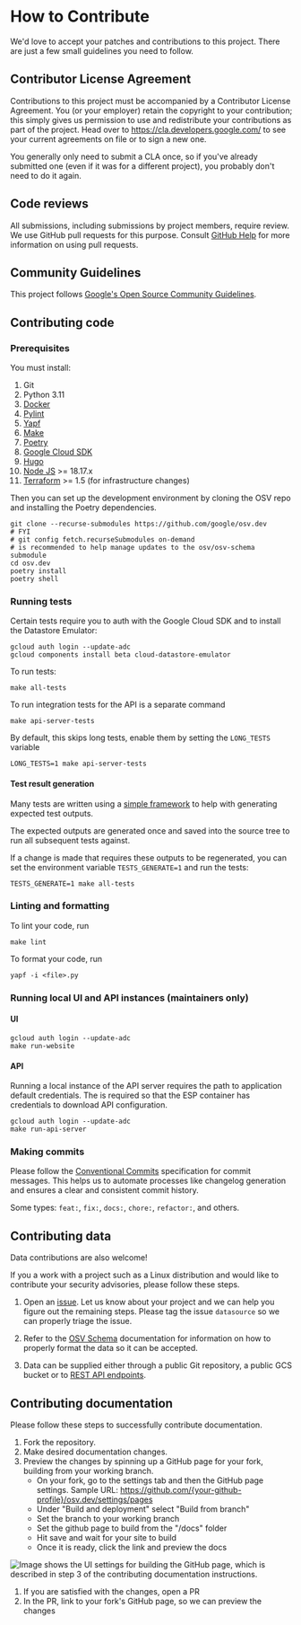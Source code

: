 # How to Contribute

We'd love to accept your patches and contributions to this project. There are
just a few small guidelines you need to follow.

## Contributor License Agreement

Contributions to this project must be accompanied by a Contributor License
Agreement. You (or your employer) retain the copyright to your contribution;
this simply gives us permission to use and redistribute your contributions as
part of the project. Head over to <https://cla.developers.google.com/> to see
your current agreements on file or to sign a new one.

You generally only need to submit a CLA once, so if you've already submitted one
(even if it was for a different project), you probably don't need to do it
again.

## Code reviews

All submissions, including submissions by project members, require review. We
use GitHub pull requests for this purpose. Consult
[GitHub Help](https://help.github.com/articles/about-pull-requests/) for more
information on using pull requests.

## Community Guidelines

This project follows
[Google's Open Source Community Guidelines](https://opensource.google.com/conduct/).

## Contributing code

### Prerequisites

You must install:

1.  Git
1.  Python 3.11
1.  [Docker](https://www.docker.com/)
1.  [Pylint](https://pypi.org/project/pylint)
1.  [Yapf](https://github.com/google/yapf)
1.  [Make](https://www.gnu.org/software/make/)
1.  [Poetry](https://python-poetry.org/)
2.  [Google Cloud SDK](https://cloud.google.com/sdk)
3.  [Hugo](https://gohugo.io/installation/)
4.  [Node JS](https://nodejs.org/) >= 18.17.x
5.  [Terraform](https://developer.hashicorp.com/terraform/downloads) >= 1.5 (for infrastructure changes)

Then you can set up the development environment by cloning the OSV repo and
installing the Poetry dependencies.

```shell
git clone --recurse-submodules https://github.com/google/osv.dev
# FYI
# git config fetch.recurseSubmodules on-demand
# is recommended to help manage updates to the osv/osv-schema submodule
cd osv.dev
poetry install
poetry shell
```

### Running tests

Certain tests require you to auth with the Google Cloud SDK and to install the
Datastore Emulator:

```shell
gcloud auth login --update-adc
gcloud components install beta cloud-datastore-emulator
```

To run tests:
```shell
make all-tests
```

To run integration tests for the API is a separate command
```shell
make api-server-tests
```

By default, this skips long tests, enable them by setting the `LONG_TESTS` variable
```shell
LONG_TESTS=1 make api-server-tests
```

#### Test result generation

Many tests are written using a
[simple framework](https://github.com/google/osv.dev/blob/a4b682a32575cc3314a5ef83c8e91b70c60f7b77/osv/tests.py#L32)
to help with generating expected test outputs.

The expected outputs are generated once and saved into the source tree to run
all subsequent tests against.

If a change is made that requires these outputs to be regenerated, you can set
the environment variable `TESTS_GENERATE=1` and run the tests:

```shell
TESTS_GENERATE=1 make all-tests
```

### Linting and formatting

To lint your code, run

```shell
make lint
```

To format your code, run
```shell
yapf -i <file>.py
```

### Running local UI and API instances (maintainers only)

#### UI

```shell
gcloud auth login --update-adc
make run-website
```

#### API

Running a local instance of the API server requires the path to application
default credentials. The is required so that the ESP container has credentials
to download API configuration.

```shell
gcloud auth login --update-adc
make run-api-server
```

### Making commits

Please follow the [Conventional Commits](https://www.conventionalcommits.org/en/v1.0.0/) specification for commit messages. This helps us to automate processes like changelog generation and ensures a clear and consistent commit history.

Some types: `feat:`, `fix:`, `docs:`, `chore:`, `refactor:`, and others.

## Contributing data

Data contributions are also welcome!

If you a work with a project such as a Linux distribution and would like to
contribute your security advisories, please follow these steps.

1.  Open an [issue](https://github.com/google/osv.dev/issues). Let us know about
    your project and we can help you figure out the remaining steps. Please tag
    the issue `datasource` so we can properly triage the issue.

2.  Refer to the [OSV Schema](https://ossf.github.io/osv-schema/) documentation
    for information on how to properly format the data so it can be accepted.

3.  Data can be supplied either through a public Git repository, a public GCS
    bucket or to [REST API endpoints](https://google.github.io/osv.dev/rest-api-contribution/).

## Contributing documentation

Please follow these steps to successfully contribute documentation.

1.  Fork the repository.
2.  Make desired documentation changes.
3.  Preview the changes by spinning up a GitHub page for your fork, building
    from your working branch.
    -   On your fork, go to the settings tab and then the GitHub page settings.
        Sample URL: <!-- markdown-link-check-disable -->
        https://github.com/{your-github-profile}/osv.dev/settings/pages
        <!-- markdown-link-check-enable -->
    -   Under "Build and deployment" select "Build from branch"
    -   Set the branch to your working branch
    -   Set the github page to build from the "/docs" folder
    -   Hit save and wait for your site to build
    -   Once it is ready, click the link and preview the docs

![Image shows the UI settings for building the GitHub page, which is described
in step 3 of the contributing documentation
instructions.](docs/images/github-page.png)

1.  If you are satisfied with the changes, open a PR
2.  In the PR, link to your fork's GitHub page, so we can preview the changes
